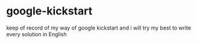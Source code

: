 # google-kickstart
keep of record of  my way of google kickstart and  i will try my best to write every solution in English
